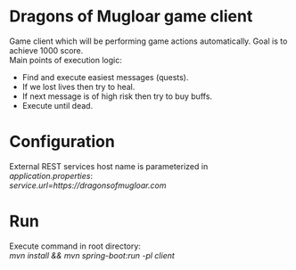 # Dragons of Mugloar game client
Game client which will be performing game actions automatically. Goal is to achieve 1000 score.\
Main points of execution logic:
* Find and execute easiest messages (quests).
* If we lost lives then try to heal.
* If next message is of high risk then try to buy buffs.
* Execute until dead.

# Configuration
External REST services host name is parameterized in _application.properties_:\
_service.url=https://dragonsofmugloar.com_

# Run

Execute command in root directory:\
_mvn install && mvn spring-boot:run -pl client_